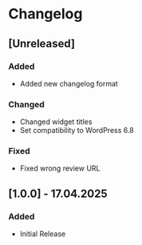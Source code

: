 # Changelog

## [Unreleased]

### Added

- Added new changelog format

### Changed

- Changed widget titles
- Set compatibility to WordPress 6.8

### Fixed

- Fixed wrong review URL

## [1.0.0] - 17.04.2025

### Added

- Initial Release
